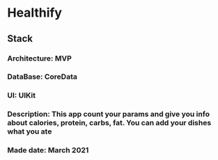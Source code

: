 # Healthify

## Stack

### Architecture: MVP

### DataBase: CoreData

### UI: UIKit

### Description: This app count your params and give you info about calories, protein, carbs, fat. You can add your dishes what you ate

### Made date: March 2021
